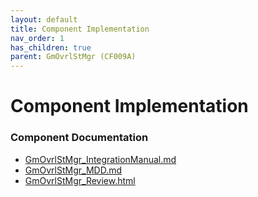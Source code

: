 ```yaml
---
layout: default
title: Component Implementation
nav_order: 1
has_children: true
parent: GmOvrlStMgr (CF009A)
---
```

# Component Implementation
### Component Documentation

- [GmOvrlStMgr_IntegrationManual.md](doc/GmOvrlStMgr_IntegrationManual.md)
- [GmOvrlStMgr_MDD.md](doc/GmOvrlStMgr_MDD.md)
- [GmOvrlStMgr_Review.html](doc/GmOvrlStMgr_Review.html)

